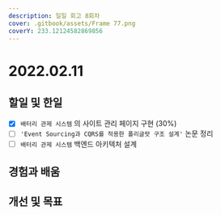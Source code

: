 ```yaml
---
description: 일일 회고 8회차
cover: .gitbook/assets/Frame 77.png
coverY: 233.12124582869856
---
```


# 2022.02.11

## 할일 및 한일

* [x] `배터리 관제 시스템` 의 사이트 관리 페이지 구현 (30%)
* [ ] `'Event Sourcing과 CQRS를 적용한 폴리글랏 구조 설계'` 논문 정리
* [ ] `배터리 관제 시스템` 백엔드 아키텍처 설계

## 경험과 배움

## 개선 및 목표

